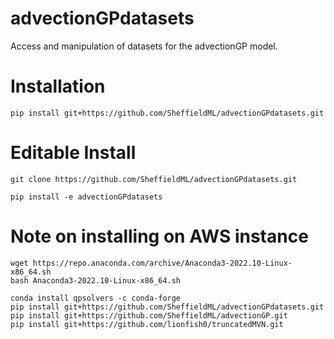 # advectionGPdatasets
Access and manipulation of datasets for the advectionGP model.

# Installation
```pip install git+https://github.com/SheffieldML/advectionGPdatasets.git```

# Editable Install
```git clone https://github.com/SheffieldML/advectionGPdatasets.git```

```pip install -e advectionGPdatasets```

# Note on installing on AWS instance

```
wget https://repo.anaconda.com/archive/Anaconda3-2022.10-Linux-x86_64.sh
bash Anaconda3-2022.10-Linux-x86_64.sh

conda install qpsolvers -c conda-forge
pip install git+https://github.com/SheffieldML/advectionGPdatasets.git
pip install git+https://github.com/SheffieldML/advectionGP.git
pip install git+https://github.com/lionfish0/truncatedMVN.git
```
